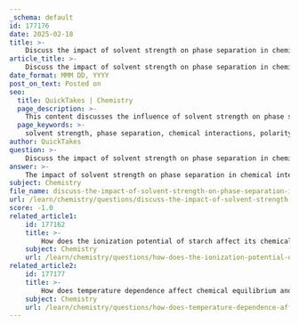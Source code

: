 ```yaml
---
_schema: default
id: 177176
date: 2025-02-18
title: >-
    Discuss the impact of solvent strength on phase separation in chemical interactions.
article_title: >-
    Discuss the impact of solvent strength on phase separation in chemical interactions.
date_format: MMM DD, YYYY
post_on_text: Posted on
seo:
  title: QuickTakes | Chemistry
  page_description: >-
    This content discusses the influence of solvent strength on phase separation in chemical interactions, highlighting key factors such as polarity, miscibility, chemical interactions, pH levels, and temperature dependence, which are critical for optimizing extraction techniques.
  page_keywords: >-
    solvent strength, phase separation, chemical interactions, polarity, miscibility, solubility, ionization, pH, temperature dependence, extraction techniques, analytical methods, forensic chemistry, organic chemistry
author: QuickTakes
question: >-
    Discuss the impact of solvent strength on phase separation in chemical interactions.
answer: >-
    The impact of solvent strength on phase separation in chemical interactions is a critical aspect of various analytical and extraction techniques. Solvent strength refers to the ability of a solvent to dissolve solutes, which is influenced by factors such as polarity, miscibility, and the specific interactions between the solvent and solute.\n\n### Key Factors Influencing Phase Separation\n\n1. **Polarity of Solvents**: \n   - The polarity of a solvent significantly affects its ability to dissolve different compounds. For instance, polar solvents like water can effectively dissolve ionic and polar compounds, while non-polar solvents (e.g., hexane) are better suited for non-polar compounds. When a less polar solvent is introduced into an aqueous solution, it can lead to phase separation as the solute (e.g., diazepam) may preferentially partition into the organic phase due to its lower solubility in the polar solvent.\n\n2. **Miscibility**: \n   - The miscibility of solvents plays a crucial role in determining whether phase separation occurs. For example, when mixing water with ethanol, which is partially miscible, the resulting solution may exhibit different solubility characteristics compared to a fully miscible solvent system. This can lead to the formation of distinct phases if the solute has a higher affinity for one solvent over the other.\n\n3. **Chemical Interactions**: \n   - The structural characteristics of solutes, such as diazepam, which contains nitrogen atoms, can influence their solubility and interactions with solvents. These interactions can dictate how well a solute dissolves in a given solvent system and can affect the overall phase behavior. For example, the presence of functional groups in a solute can lead to hydrogen bonding with polar solvents, enhancing solubility and potentially preventing phase separation.\n\n4. **pH and Ionization**: \n   - The pH of a solution can alter the ionization state of certain compounds, affecting their solubility. For instance, diazepam's solubility is influenced by its pKa values, which determine its ionization at different pH levels. Changes in pH can lead to variations in solubility, thereby impacting phase separation. A more ionized form of a compound may be more soluble in an aqueous phase, while a neutral form may prefer an organic phase.\n\n5. **Temperature Dependence**: \n   - Temperature can also affect solvent strength and phase separation. Higher temperatures generally increase the kinetic energy of molecules, which can enhance dissolution rates and reduce the strength of interactions between solutes and solvents. This can lead to improved extraction efficiencies and altered phase behavior.\n\n### Conclusion\n\nIn summary, solvent strength plays a pivotal role in phase separation during chemical interactions. The choice of solvent, its polarity, miscibility, and the specific chemical interactions involved all contribute to how effectively compounds can be dissolved or separated. Understanding these factors is essential for optimizing extraction techniques and analytical methods in fields such as forensic chemistry and organic chemistry. Adjusting solvent properties and conditions can lead to significant differences in solubility behaviors and separation outcomes.
subject: Chemistry
file_name: discuss-the-impact-of-solvent-strength-on-phase-separation-in-chemical-interactions.md
url: /learn/chemistry/questions/discuss-the-impact-of-solvent-strength-on-phase-separation-in-chemical-interactions
score: -1.0
related_article1:
    id: 177162
    title: >-
        How does the ionization potential of starch affect its chemical properties?
    subject: Chemistry
    url: /learn/chemistry/questions/how-does-the-ionization-potential-of-starch-affect-its-chemical-properties
related_article2:
    id: 177177
    title: >-
        How does temperature dependence affect chemical equilibrium and analyte separation?
    subject: Chemistry
    url: /learn/chemistry/questions/how-does-temperature-dependence-affect-chemical-equilibrium-and-analyte-separation
---
```


&nbsp;